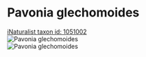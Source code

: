 
Pavonia glechomoides
====================
  
[iNaturalist taxon id: 1051002](https://www.inaturalist.org/taxa/1051002)  
![Pavonia glechomoides](https://inaturalist-open-data.s3.amazonaws.com/photos/177128904/medium.jpeg)  
![Pavonia glechomoides](https://inaturalist-open-data.s3.amazonaws.com/photos/177128919/medium.jpeg)